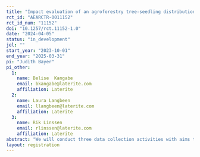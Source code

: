 ```yaml
---
title: "Impact evaluation of an agroforestry tree-seedling distribution program in Rwanda"
rct_id: "AEARCTR-0011152"
rct_id_num: "11152"
doi: "10.1257/rct.11152-1.0"
date: "2024-04-05"
status: "in_development"
jel: ""
start_year: "2023-10-01"
end_year: "2025-03-31"
pi: "Judith Bayer"
pi_other:
  1:
    name: Belise  Kangabe
    email: bkangabe@laterite.com
    affiliation: Laterite
  2:
    name: Laura Langbeen
    email: llangbeen@laterite.com
    affiliation: Laterite
  3:
    name: Rik Linssen
    email: rlinssen@laterite.com
    affiliation: Laterite
abstract: "We will conduct three data collection activities with aims to benchmark assessment and monitoring results in terms of planting and survival of agroforestry trees, and developing an improved tree-value model for farmers that benefit from an agroforestry intervention. The intervention consists of farmers collecting tree seedlings from centralized tree nurseries at the cell level. First, we will conduct a cluster (cell level) randomized controlled trial (RCT) in 4 provinces, 6 randomly selected districts of Rwanda and 60 randomly selected cells (4,130 households). Due to already high coverage of the program across the country, control cells will be created by pausing the agroforestry tree-seedling delivery in selected control areas for 1 year and replacing it with fruit tree (avocado) seedlings as compensation. We will randomly select 30 treatment and 30 control cells and conduct data collection at two points in time: a planting survey after seedlings are distributed to farmers, and a survival survey shortly before the start of the next planting season. Through this random assignment of treatment and control areas, this study aims to a) obtain estimates of incremental agroforestry trees planted (trees planted by treated group – trees planted by control group), incremental agroforestry trees survived (trees survived in treated group – trees survived in control group) b) estimate potential substitution effects of 1AF trees by all other 1AF and non-1AF species. The second data collection activity will be a tree usage and value survey for farmers with mature trees of our species of interest focused on a selection of the sampled individuals in the baseline survey of the RCT. The third data collection activity will be a tree price survey for tree product vendors and traders. Both surveys will provide necessary information for the tree-value model that allows to quantify the benefits of the program in monetary terms and based on tree use of farmers."
layout: registration
---
```


